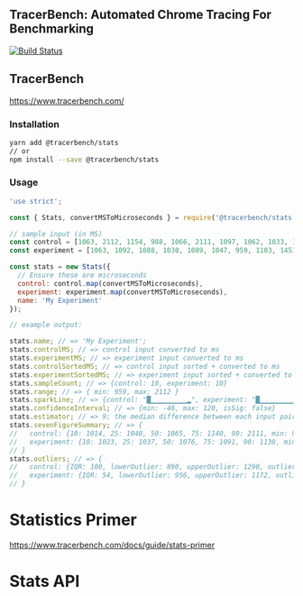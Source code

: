 ## TracerBench: Automated Chrome Tracing For Benchmarking

[![Build Status](https://travis-ci.org/TracerBench/tracerbench.svg?branch=master)](https://travis-ci.org/TracerBench/tracerbench)

## TracerBench

https://www.tracerbench.com/

### Installation

```sh
yarn add @tracerbench/stats
// or
npm install --save @tracerbench/stats
```

### Usage

```js
'use strict';

const { Stats, convertMSToMicroseconds } = require('@tracerbench/stats');

// sample input (in MS)
const control = [1063, 2112, 1154, 988, 1066, 2111, 1097, 1062, 1033, 1017];
const experiment = [1063, 1092, 1088, 1030, 1089, 1047, 959, 1103, 1453, 1034];

const stats = new Stats({
  // Ensure these are microseconds
  control: control.map(convertMSToMicroseconds),
  experiment: experiment.map(convertMSToMicroseconds),
  name: 'My Experiment'
});

// example output:

stats.name; // => 'My Experiment';
stats.controlMS; // => control input converted to ms
stats.experimentMS; // => experiment input converted to ms
stats.controlSortedMS; // => control input sorted + converted to ms
stats.experimentSortedMS; // => experiment input sorted + converted to ms
stats.sampleCount; // => {control: 10, experiment: 10}
stats.range; // => { min: 959, max: 2112 }
stats.sparkLine; // => {control: "█▁▁▁▁▁▁▁▁▁▂", experiment: "█▁▁▁▁▁▁▁▁▁▁"}
stats.confidenceInterval; // => {min: -46, max: 120, isSig: false}
stats.estimator; // => 9; the median difference between each input pairing (control vs experiment).
stats.sevenFigureSummary; // => {
//   control: {10: 1014, 25: 1040, 50: 1065, 75: 1140, 90: 2111, min: 988, max: 2112}
//   experiment: {10: 1023, 25: 1037, 50: 1076, 75: 1091, 90: 1138, min: 959, max: 1453}
// }
stats.outliers; // => {
//   control: {IQR: 100, lowerOutlier: 890, upperOutlier: 1290, outliers: Array(2)}
//   experiment: {IQR: 54, lowerOutlier: 956, upperOutlier: 1172, outliers: Array(1)}
// }
```

# Statistics Primer

https://www.tracerbench.com/docs/guide/stats-primer

# Stats API
